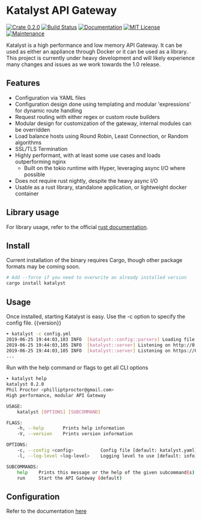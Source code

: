 # Katalyst API Gateway

[![Crate 0.2.0](https://img.shields.io/crates/v/katalyst.svg)](https://crates.io/crates/katalyst)
[![Build Status](https://dev.azure.com/proctorlabs/katalyst/_apis/build/status/proctorlabs.katalyst?branchName=master&jobName=Job&configuration=stable)](https://dev.azure.com/proctorlabs/katalyst/_build/latest?definitionId=1&branchName=master)
[![Documentation](https://img.shields.io/badge/docs-current-important.svg)](https://docs.rs/katalyst/)
[![MIT License](https://img.shields.io/github/license/proctorlabs/katalyst.svg)](LICENSE)
[![Maintenance](https://img.shields.io/badge/maintenance-experimental-blue.svg)](https://crates.io/crates/katalyst)

Katalyst is a high performance and low memory API Gateway. It can be used as either an
appliance through Docker or it can be used as a library. This project is currently under
heavy development and will likely experience many changes and issues as we work towards the
1.0 release.

## Features

* Configuration via YAML files
* Configuration design done using templating and modular 'expressions' for dynamic route handling
* Request routing with either regex or custom route builders
* Modular design for customization of the gateway, internal modules can be overridden
* Load balance hosts using Round Robin, Least Connection, or Random algorithms
* SSL/TLS Termination
* Highly performant, with at least some use cases and loads outperforming nginx
    * Built on the tokio runtime with Hyper, leveraging async I/O where possible
* Does not require rust nightly, despite the heavy async I/O
* Usable as a rust library, standalone application, or lightweight docker container

## Library usage

For library usage, refer to the official [rust documentation](https://docs.rs/katalyst/).

## Install

Current installation of the binary requires Cargo, though other package formats may be coming soon.

```bash
# Add --force if you need to overwrite an already installed version
cargo install katalyst
```

## Usage

Once installed, starting Katalyst is easy. Use the -c option to specify the config file.
{{version}}

```bash
➤ katalyst -c config.yml
2019-06-25 19:44:03,103 INFO  [katalyst::config::parsers] Loading file from: config.yml
2019-06-25 19:44:03,105 INFO  [katalyst::server] Listening on http://0.0.0.0:8080
2019-06-25 19:44:03,105 INFO  [katalyst::server] Listening on https://0.0.0.0:8443
...
```

Run with the help command or flags to get all CLI options

```bash
➤ katalyst help
katalyst 0.2.0
Phil Proctor <philliptproctor@gmail.com>
High performance, modular API Gateway

USAGE:
    katalyst [OPTIONS] [SUBCOMMAND]

FLAGS:
    -h, --help       Prints help information
    -V, --version    Prints version information

OPTIONS:
    -c, --config <config>          Config file [default: katalyst.yaml]
    -l, --log-level <log-level>    Logging level to use [default: info]

SUBCOMMANDS:
    help    Prints this message or the help of the given subcommand(s)
    run     Start the API Gateway (default)
```

## Configuration

Refer to the documentation [here](CONFIG.md)
